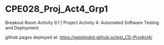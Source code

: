 # CPE028_Proj_Act4_Grp1

Breakout Room Activity 9.1 | Project Activity 4: Automated Software Testing and Deployment

github pages deployed at: https://gelolmdrd.github.io/test_CD-ProjAct4/
